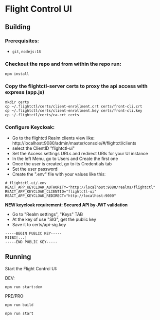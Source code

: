 # Flight Control UI

## Building

### Prerequisites:
* `git`, `nodejs:18`

### Checkout the repo and from within the repo run:

```
npm install
```

### Copy the flightctl-server certs to proxy the api access with express (app.js)
```
mkdir certs
cp ~/.flightctl/certs/client-enrollment.crt certs/front-cli.crt
cp ~/.flightctl/certs/client-enrollment.key certs/front-cli.key
cp ~/.flightctl/certs/ca.crt certs
```

### Configure Keycloak:
- Go to the flightctl Realm clients view like: http://localhost:9080/admin/master/console/#/flightctl/clients
- select the ClientID "flightctl-ui"
- Set the Access settings URLs and redirect URIs for your UI instance
- In the left Menu, go to Users and Create the first one
- Once the user is created, go to its Credentials tab
- Set the user password
- Create the ".env" file with your values like this:
```
# flightctl-ui/.env
REACT_APP_KEYCLOAK_AUTHORITY="http://localhost:9080/realms/flightctl"
REACT_APP_KEYCLOAK_CLIENTID="flightctl-ui"
REACT_APP_KEYCLOAK_REDIRECT="http://localhost:9000"
```
**NEW keycloak requirement: Secured API by JWT validation** 
- Go to "Realm settings", "Keys" TAB
- At the key of use "SIG", get the public key
- Save it to certs/api-sig.key
```
-----BEGIN PUBLIC KEY-----
MIIBI[...]
-----END PUBLIC KEY-----
```

## Running

Start the Flight Control UI:

DEV:

```
npm run start:dev
```
PRE/PRO

```
npm run build
```

```
npm run start
```